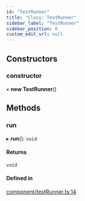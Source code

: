 ```yaml
---
id: "TestRunner"
title: "Class: TestRunner"
sidebar_label: "TestRunner"
sidebar_position: 0
custom_edit_url: null
---
```


## Constructors

### constructor

• **new TestRunner**()

## Methods

### run

▸ **run**(): `void`

#### Returns

`void`

#### Defined in

[component/testRunner.ts:14](https://github.com/siposdani87/sui-js/blob/0385915/src/component/testRunner.ts#L14)
